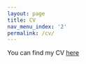 ```yaml
---
layout: page
title: CV
nav_menu_index: '2'
permalink: /cv/
---
```



You can find my CV [here](../assets/CV_MakbuleGulcinOzsoy_Jan2023.pdf)
